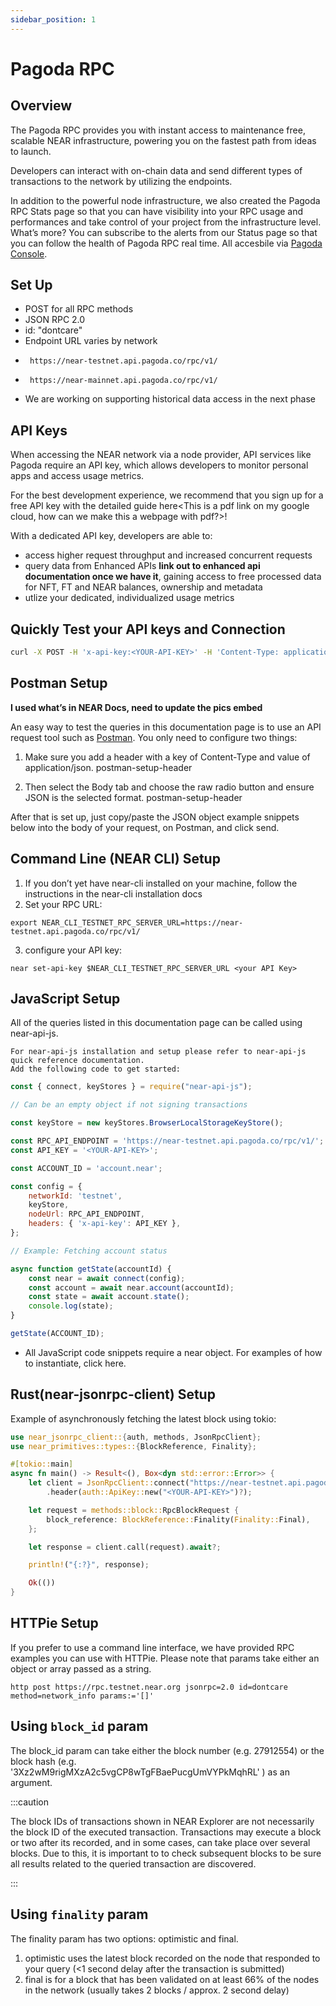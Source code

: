 ```yaml
---
sidebar_position: 1
---
```


# Pagoda RPC

## Overview

The Pagoda RPC provides you with instant access to maintenance free, scalable NEAR infrastructure, powering you on the fastest path from ideas to launch.

Developers can interact with on-chain data and send different types of transactions to the network by utilizing the endpoints.

In addition to the powerful node infrastructure, we also created the Pagoda RPC Stats page so that you can have visibility into your RPC usage and performances and take control of your project from the infrastructure level. What’s more? You can subscribe to the alerts from our Status page so that you can follow the health of Pagoda RPC real time. All accesbile via [Pagoda Console](x).

## Set Up

-    POST for all RPC methods
-    JSON RPC 2.0
-    id: "dontcare"
-    Endpoint URL varies by network
  -      https://near-testnet.api.pagoda.co/rpc/v1/
  -      https://near-mainnet.api.pagoda.co/rpc/v1/
-    We are working on supporting historical data access in the next phase

## API Keys

When accessing the NEAR network via a node provider, API services like Pagoda require an API key, which allows developers to monitor personal apps and access usage metrics.

For the best development experience, we recommend that you sign up for a free API key with the detailed guide here<This is a pdf link on my google cloud, how can we make this a webpage with pdf?>!

With a dedicated API key, developers are able to:

-    access higher request throughput and increased concurrent requests
-    query data from Enhanced APIs **link out to enhanced api documentation once we have it**, gaining access to free processed data for NFT, FT and NEAR balances, ownership and metadata
-    utlize your dedicated, individualized usage metrics

## Quickly Test your API keys and Connection

```sh
curl -X POST -H 'x-api-key:<YOUR-API-KEY>' -H 'Content-Type: application/json' -d '{"jsonrpc": "2.0", "id":"dontcare","method":"status","params":[] }' https://near-testnet.api.pagoda.co/rpc/v1/
```

## Postman Setup
**I used what’s in NEAR Docs, need to update the pics embed**

An easy way to test the queries in this documentation page is to use an API request tool such as [Postman](https://www.postman.com/).
You only need to configure two things:

1.    Make sure you add a header with a key of Content-Type and value of application/json.
    postman-setup-header

2.    Then select the Body tab and choose the raw radio button and ensure JSON is the selected format.
    postman-setup-header

After that is set up, just copy/paste the JSON object example snippets below into the body of your request, on Postman, and click send.

## Command Line (NEAR CLI) Setup

1.    If you don’t yet have near-cli installed on your machine, follow the instructions in the near-cli installation docs
2.    Set your RPC URL:

```
export NEAR_CLI_TESTNET_RPC_SERVER_URL=https://near-testnet.api.pagoda.co/rpc/v1/
```
3.    configure your API key:

```
near set-api-key $NEAR_CLI_TESTNET_RPC_SERVER_URL <your API Key>
```

## JavaScript Setup

All of the queries listed in this documentation page can be called using near-api-js.

    For near-api-js installation and setup please refer to near-api-js quick reference documentation.
    Add the following code to get started:

```js
const { connect, keyStores } = require("near-api-js");

// Can be an empty object if not signing transactions

const keyStore = new keyStores.BrowserLocalStorageKeyStore();

const RPC_API_ENDPOINT = 'https://near-testnet.api.pagoda.co/rpc/v1/';
const API_KEY = '<YOUR-API-KEY>';

const ACCOUNT_ID = 'account.near';

const config = {
    networkId: 'testnet',
    keyStore,
    nodeUrl: RPC_API_ENDPOINT,
    headers: { 'x-api-key': API_KEY },
};

// Example: Fetching account status

async function getState(accountId) {
    const near = await connect(config);
    const account = await near.account(accountId);
    const state = await account.state();
    console.log(state);
}

getState(ACCOUNT_ID);
```

-    All JavaScript code snippets require a near object. For examples of how to instantiate, click here.

## Rust(near-jsonrpc-client) Setup

Example of asynchronously fetching the latest block using tokio:

```rust
use near_jsonrpc_client::{auth, methods, JsonRpcClient};
use near_primitives::types::{BlockReference, Finality};

#[tokio::main]
async fn main() -> Result<(), Box<dyn std::error::Error>> {
    let client = JsonRpcClient::connect("https://near-testnet.api.pagoda.co/rpc/v1/")
        .header(auth::ApiKey::new("<YOUR-API-KEY>")?);

    let request = methods::block::RpcBlockRequest {
        block_reference: BlockReference::Finality(Finality::Final),
    };

    let response = client.call(request).await?;

    println!("{:?}", response);

    Ok(())
}
```

## HTTPie Setup

If you prefer to use a command line interface, we have provided RPC examples you can use with HTTPie. Please note that params take
either an object or array passed as a string.

```
http post https://rpc.testnet.near.org jsonrpc=2.0 id=dontcare method=network_info params:='[]'
```

## Using `block_id` param

The block_id param can take either the block number (e.g. 27912554) or the block hash (e.g. '3Xz2wM9rigMXzA2c5vgCP8wTgFBaePucgUmVYPkMqhRL' ) as an argument.

:::caution

The block IDs of transactions shown in NEAR Explorer are not necessarily the block ID of the executed transaction. Transactions may execute a block or two after its recorded, and in some cases, can take place over several blocks. Due to this, it is important to to check subsequent blocks to be sure all results related to the queried transaction are discovered.

:::

## Using `finality` param

The finality param has two options: optimistic and final.

1.    optimistic uses the latest block recorded on the node that responded to your query (<1 second delay after the transaction is submitted)
2.    final is for a block that has been validated on at least 66% of the nodes in the network (usually takes 2 blocks / approx. 2 second delay)
